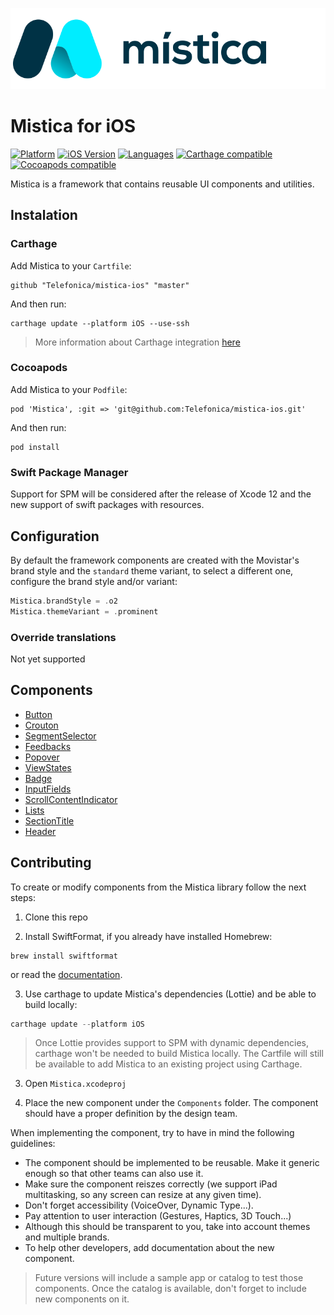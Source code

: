 ![Mistica for iOS](./mistica-logo.svg)

#  Mistica for iOS

[![Platform](https://img.shields.io/badge/platform-iOS-%23989898.svg)](https://github.com/Telefonica/mistica-ios)
[![iOS Version](https://img.shields.io/badge/Support-%3E%3D%20iOS%2011.0-brightgreen.svg)](https://github.com/Telefonica/mistica-ios)
[![Languages](https://img.shields.io/badge/languages-Swift-orange.svg)](https://github.com/Telefonica/mistica-ios)
[![Carthage compatible](https://img.shields.io/badge/Carthage-compatible-59C939.svg?style=flat)](https://github.com/Carthage/Carthage)
[![Cocoapods compatible](https://img.shields.io/badge/CocoaPods-compatible-59C939.svg?style=flat)](https://cocoapods.org/)

Mistica is a framework that contains reusable UI components and utilities.

## Instalation

### Carthage

Add Mistica to your `Cartfile`:

```
github "Telefonica/mistica-ios" "master"
```

And then run:

```
carthage update --platform iOS --use-ssh
```

> More information about Carthage integration [here](https://github.com/Carthage/Carthage#if-youre-building-for-ios-tvos-or-watchos)

### Cocoapods

Add Mistica to your `Podfile`:

```
pod 'Mistica', :git => 'git@github.com:Telefonica/mistica-ios.git'
```

And then run:

```
pod install
```

### Swift Package Manager

Support for SPM will be considered after the release of Xcode 12 and the new support of swift packages with resources.

## Configuration

By default the framework components are created with the Movistar's brand style and the `standard` theme variant, to select a different one, configure the brand style and/or variant:

```swift
Mistica.brandStyle = .o2
Mistica.themeVariant = .prominent
```

### Override translations

Not yet supported


## Components

* [Button](./Mistica/Components/Button/)
* [Crouton](./Mistica/Components/Crouton/)
* [SegmentSelector](./Mistica/Components/SegmentSelector/)
* [Feedbacks](./Mistica/Components/Feedback/)
* [Popover](./Mistica/Components/Popover/)
* [ViewStates](./Mistica/Components/ViewStates/)
* [Badge](./Mistica/Components/Badge/)
* [InputFields](./Mistica/Components/InputField/)
* [ScrollContentIndicator](./Mistica/Components/ScrollContentIndicator/)
* [Lists](./Mistica/Components/Lists/)
* [SectionTitle](./Mistica/Components/SectionTitle/)
* [Header](./Mistica/Components/Header/)


## Contributing

To create or modify components from the Mistica library follow the next steps:

1. Clone this repo

2. Install SwiftFormat, if you already have installed Homebrew:
```
brew install swiftformat
```

or read the [documentation](https://github.com/nicklockwood/SwiftFormat#command-line-tool).

3. Use carthage to update Mistica's dependencies (Lottie) and be able to build locally:

```swift
carthage update --platform iOS
```

> Once Lottie provides support to SPM with dynamic dependencies, carthage won't be needed to build Mistica locally. The Cartfile will still be available to add Mistica to an existing project using Carthage.

3. Open `Mistica.xcodeproj`

4. Place the new component under the `Components` folder. The component should have a proper definition by the design team.

When implementing the component, try to have in mind the following guidelines:

* The component should be implemented to be reusable. Make it generic enough so that other teams can also use it.
* Make sure the component reiszes correctly (we support iPad multitasking, so any screen can resize at any given time).
* Don't forget accessibility (VoiceOver, Dynamic Type...).
* Pay attention to user interaction (Gestures, Haptics, 3D Touch...)
* Although this should be transparent to you, take into account themes and multiple brands.
* To help other developers, add documentation about the new component.

> Future versions will include a sample app or catalog to test those components. Once the catalog is available, don't forget to include new components on it.
